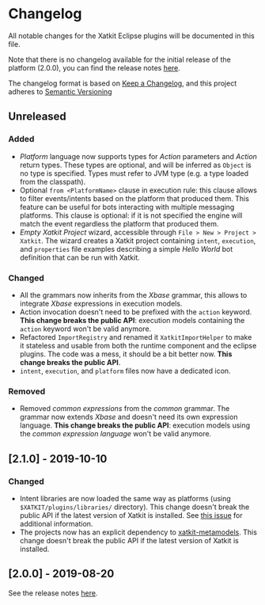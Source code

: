 # Changelog

All notable changes for the Xatkit Eclipse plugins will be documented in this file.

Note that there is no changelog available for the initial release of the platform (2.0.0), you can find the release notes [here](https://github.com/xatkit-bot-platform/xatkit-eclipse/releases).

The changelog format is based on [Keep a Changelog](https://keepachangelog.com/en/1.0.0/), and this project adheres to [Semantic Versioning](https://semver.org/v2.0.0.html)

## Unreleased

### Added

- *Platform* language now supports types for *Action* parameters and *Action* return types. These types are optional, and will be inferred as `Object` is no type is specified. Types must refer to JVM type (e.g. a type loaded from the classpath).
- Optional `from <PlatformName>` clause in execution rule: this clause allows to filter events/intents based on the platform that produced them. This feature can be useful for bots interacting with multiple messaging platforms. This clause is optional: if it is not specified the engine will match the event regardless the platform that produced them. 
- *Empty Xatkit Project* wizard, accessible through `File > New > Project > Xatkit`. The wizard creates a Xatkit project containing `intent`, `execution`, and `properties` file examples describing a simple *Hello World* bot definition that can be run with Xatkit.

### Changed

- All the grammars now inherits from the *Xbase* grammar, this allows to integrate *Xbase* expressions in execution models.
- Action invocation doesn't need to be prefixed with the  `action` keyword. **This change breaks the public API**: execution models containing the `action` keyword won't be valid anymore.
- Refactored `ImportRegistry` and renamed it `XatkitImportHelper` to make it stateless and usable from both the runtime component and the eclipse plugins. The code was a mess, it should be a bit better now. **This change breaks the public API**.
- `intent`, `execution`, and `platform` files now have a dedicated icon.

### Removed

- Removed *common expressions* from the *common* grammar. The grammar now extends *Xbase* and doesn't need its own expression language. **This change breaks the public API**: execution models using the *common expression language* won't be valid anymore.

## [2.1.0] - 2019-10-10

### Changed

- Intent libraries are now loaded the same way as platforms (using `$XATKIT/plugins/libraries/` directory). This change doesn't break the public API if the latest version of Xatkit is installed. See [this issue](https://github.com/xatkit-bot-platform/xatkit-eclipse/issues/18) for additional information.
- The projects now has an explicit dependency to [xatkit-metamodels](https://github.com/xatkit-bot-platform/xatkit-metamodels). This change doesn't break the public API if the latest version of Xatkit is installed.

## [2.0.0] - 2019-08-20 

See the release notes [here](https://github.com/xatkit-bot-platform/xatkit-eclipse/releases).
